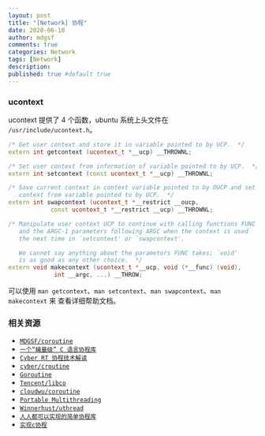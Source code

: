 ```yaml
---
layout: post
title: "[Network] 协程"
date: 2020-06-10
author: mdgsf
comments: true
categories: Network
tags: [Network]
description:
published: true #default true
---
```


### ucontext

ucontext 提供了 4 个函数，ubuntu 系统上头文件在 `/usr/include/ucontext.h`。

```cpp
/* Get user context and store it in variable pointed to by UCP.  */
extern int getcontext (ucontext_t *__ucp) __THROWNL;

/* Set user context from information of variable pointed to by UCP.  */
extern int setcontext (const ucontext_t *__ucp) __THROWNL;

/* Save current context in context variable pointed to by OUCP and set
   context from variable pointed to by UCP.  */
extern int swapcontext (ucontext_t *__restrict __oucp,
			const ucontext_t *__restrict __ucp) __THROWNL;

/* Manipulate user context UCP to continue with calling functions FUNC
   and the ARGC-1 parameters following ARGC when the context is used
   the next time in `setcontext' or `swapcontext'.

   We cannot say anything about the parameters FUNC takes; `void'
   is as good as any other choice.  */
extern void makecontext (ucontext_t *__ucp, void (*__func) (void),
			 int __argc, ...) __THROW;
```

可以使用 `man getcontext`、`man setcontext`、`man swapcontext`、`man makecontext` 来
查看详细帮助文档。

### 相关资源

- [`MDGSF/coroutine`]
- [`一个“蝇量级” C 语言协程库`]
- [`Cyber RT 协程技术解读`]
- [`cyber/croutine`]
- [`Goroutine`]
- [`Tencent/libco`]
- [`cloudwu/coroutine`]
- [`Portable Multithreading`]
- [`Winnerhust/uthread`]
- [`人人都可以实现的简单协程库`]
- [`实现c协程`]

[`MDGSF/coroutine`]: https://github.com/MDGSF/coroutine
[`一个“蝇量级” C 语言协程库`]: https://coolshell.cn/articles/10975.html
[`Cyber RT 协程技术解读`]: https://mp.weixin.qq.com/s?__biz=MzI1NjkxOTMyNQ==&mid=2247486780&idx=1&sn=6e406ca08ed9eae02040cf6f4db8e784&scene=21#wechat_redirect
[`cyber/croutine`]: https://github.com/ApolloAuto/apollo/tree/master/cyber/croutine
[`Goroutine`]: https://github.com/golang/go
[`Tencent/libco`]: https://github.com/Tencent/libco
[`cloudwu/coroutine`]: https://github.com/cloudwu/coroutine
[`Portable Multithreading`]: http://xmailserver.org/rse-pmt.pdf
[`Winnerhust/uthread`]: https://github.com/Winnerhust/uthread
[`人人都可以实现的简单协程库`]: https://blog.csdn.net/qq910894904/article/details/41911175
[`实现c协程`]: https://www.cnblogs.com/sniperHW/archive/2012/06/19/2554574.html
